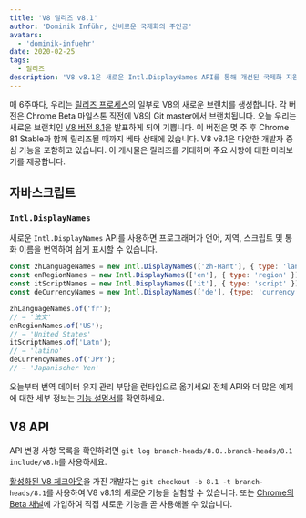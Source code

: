 ```yaml
---
title: 'V8 릴리즈 v8.1'
author: 'Dominik Inführ, 신비로운 국제화의 주인공'
avatars:
  - 'dominik-infuehr'
date: 2020-02-25
tags:
  - 릴리즈
description: 'V8 v8.1은 새로운 Intl.DisplayNames API를 통해 개선된 국제화 지원을 제공합니다.'
---
```


매 6주마다, 우리는 [릴리즈 프로세스](https://v8.dev/docs/release-process)의 일부로 V8의 새로운 브랜치를 생성합니다. 각 버전은 Chrome Beta 마일스톤 직전에 V8의 Git master에서 브랜치됩니다. 오늘 우리는 새로운 브랜치인 [V8 버전 8.1](https://chromium.googlesource.com/v8/v8.git/+log/branch-heads/8.1)을 발표하게 되어 기쁩니다. 이 버전은 몇 주 후 Chrome 81 Stable과 함께 릴리즈될 때까지 베타 상태에 있습니다. V8 v8.1은 다양한 개발자 중심 기능을 포함하고 있습니다. 이 게시물은 릴리즈를 기대하며 주요 사항에 대한 미리보기를 제공합니다.

<!--truncate-->
## 자바스크립트

### `Intl.DisplayNames`

새로운 `Intl.DisplayNames` API를 사용하면 프로그래머가 언어, 지역, 스크립트 및 통화 이름을 번역하여 쉽게 표시할 수 있습니다.

```js
const zhLanguageNames = new Intl.DisplayNames(['zh-Hant'], { type: 'language' });
const enRegionNames = new Intl.DisplayNames(['en'], { type: 'region' });
const itScriptNames = new Intl.DisplayNames(['it'], { type: 'script' });
const deCurrencyNames = new Intl.DisplayNames(['de'], {type: 'currency'});

zhLanguageNames.of('fr');
// → '法文'
enRegionNames.of('US');
// → 'United States'
itScriptNames.of('Latn');
// → 'latino'
deCurrencyNames.of('JPY');
// → 'Japanischer Yen'
```

오늘부터 번역 데이터 유지 관리 부담을 런타임으로 옮기세요! 전체 API와 더 많은 예제에 대한 세부 정보는 [기능 설명서](https://v8.dev/features/intl-displaynames)를 확인하세요.

## V8 API

API 변경 사항 목록을 확인하려면 `git log branch-heads/8.0..branch-heads/8.1 include/v8.h`를 사용하세요.

[활성화된 V8 체크아웃](/docs/source-code#using-git)을 가진 개발자는 `git checkout -b 8.1 -t branch-heads/8.1`를 사용하여 V8 v8.1의 새로운 기능을 실험할 수 있습니다. 또는 [Chrome의 Beta 채널](https://www.google.com/chrome/browser/beta.html)에 가입하여 직접 새로운 기능을 곧 사용해볼 수 있습니다.
